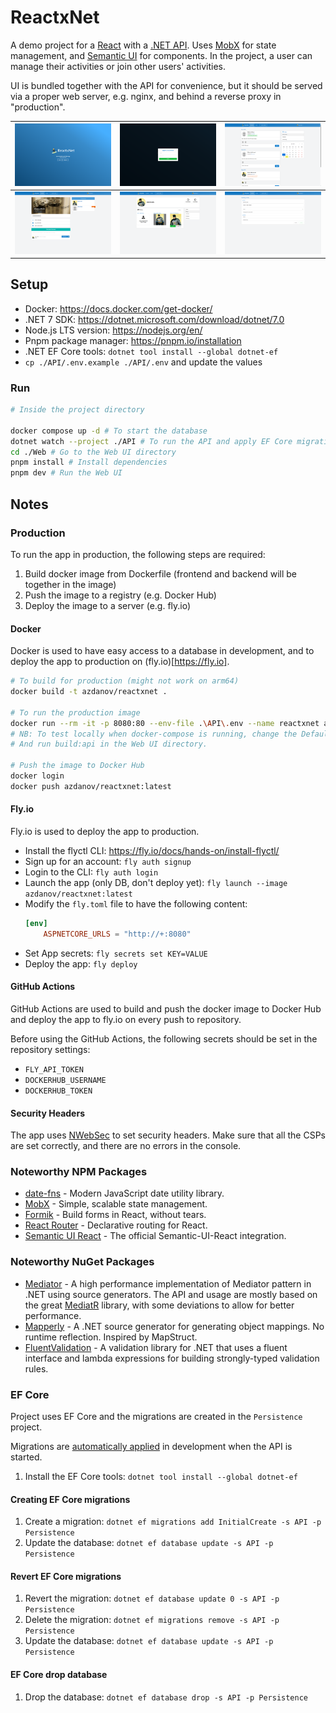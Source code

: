 # ReactxNet

A demo project for a [React](https://react.dev/) with a [.NET API](https://dotnet.microsoft.com/en-us/apps/aspnet/apis).
Uses [MobX](https://mobx.js.org/) for state management, and [Semantic UI](https://react.semantic-ui.com/) for
components.
In the project, a user can manage their activities or join other users' activities.

UI is bundled together with the API for convenience, but it should be served via a proper web server,
e.g. nginx, and behind a reverse proxy in "production".

| <img src="./.github/images/1.png"> | <img src="./.github/images/2.png"> | <img src="./.github/images/3.png"> |
|------------------------------------|------------------------------------|------------------------------------|
| <img src="./.github/images/4.png"> | <img src="./.github/images/5.png"> | <img src="./.github/images/6.png"> |

## Setup

- Docker: https://docs.docker.com/get-docker/
- .NET 7 SDK: https://dotnet.microsoft.com/download/dotnet/7.0
- Node.js LTS version: https://nodejs.org/en/
- Pnpm package manager: https://pnpm.io/installation
- .NET EF Core tools: `dotnet tool install --global dotnet-ef`
- `cp ./API/.env.example ./API/.env` and update the values

### Run

```bash
# Inside the project directory

docker compose up -d # To start the database
dotnet watch --project ./API # To run the API and apply EF Core migrations
cd ./Web # Go to the Web UI directory
pnpm install # Install dependencies
pnpm dev # Run the Web UI
```

## Notes

### Production

To run the app in production, the following steps are required:

1. Build docker image from Dockerfile (frontend and backend will be together in the image)
2. Push the image to a registry (e.g. Docker Hub)
3. Deploy the image to a server (e.g. fly.io)

#### Docker

Docker is used to have easy access to a database in development,
and to deploy the app to production on (fly.io)[https://fly.io].

```bash
# To build for production (might not work on arm64)
docker build -t azdanov/reactxnet .

# To run the production image
docker run --rm -it -p 8080:80 --env-file .\API\.env --name reactxnet azdanov/reactxnet
# NB: To test locally when docker-compose is running, change the DefaultConnection.Host to "host.docker.internal".
# And run build:api in the Web UI directory.

# Push the image to Docker Hub
docker login
docker push azdanov/reactxnet:latest
```

#### Fly.io

Fly.io is used to deploy the app to production.

- Install the flyctl CLI: https://fly.io/docs/hands-on/install-flyctl/
- Sign up for an account: `fly auth signup`
- Login to the CLI: `fly auth login`
- Launch the app (only DB, don't deploy yet): `fly launch --image azdanov/reactxnet:latest`
- Modify the `fly.toml` file to have the following content:
  ```toml
  [env]
      ASPNETCORE_URLS = "http://+:8080"
  ```
- Set App secrets: `fly secrets set KEY=VALUE`
- Deploy the app: `fly deploy`

#### GitHub Actions

GitHub Actions are used to build and push the docker image to Docker Hub
and deploy the app to fly.io on every push to repository.

Before using the GitHub Actions, the following secrets should be set in the repository settings:

- `FLY_API_TOKEN`
- `DOCKERHUB_USERNAME`
- `DOCKERHUB_TOKEN`

#### Security Headers

The app uses [NWebSec](https://github.com/NWebsec/NWebsec) to set security headers.
Make sure that all the CSPs are set correctly, and there are no errors in the console.

### Noteworthy NPM Packages

- [date-fns](https://github.com/date-fns/date-fns) - Modern JavaScript date utility library.
- [MobX](https://github.com/mobxjs/mobx) - Simple, scalable state management.
- [Formik](https://github.com/jaredpalmer/formik) - Build forms in React, without tears.
- [React Router](https://github.com/remix-run/react-router) - Declarative routing for React.
- [Semantic UI React](https://github.com/Semantic-Org/Semantic-UI-React) - The official Semantic-UI-React integration.

### Noteworthy NuGet Packages

- [Mediator](https://github.com/martinothamar/Mediator) - A high performance implementation of Mediator pattern in .NET
  using source generators.
  The API and usage are mostly based on the great [MediatR](https://github.com/jbogard/MediatR) library,
  with some deviations to allow
  for better performance.
- [Mapperly](https://github.com/riok/mapperly) - A .NET source generator for generating object mappings. No runtime
  reflection. Inspired by MapStruct.
- [FluentValidation](https://github.com/FluentValidation/FluentValidation) - A validation library for .NET that uses a
  fluent interface and lambda expressions for building strongly-typed validation rules.

### EF Core

Project uses EF Core and the migrations are created in the `Persistence` project.

Migrations
are [automatically applied](https://learn.microsoft.com/en-us/ef/core/managing-schemas/migrations/applying?tabs=vs#apply-migrations-at-runtime)
in development when the API is started.

1. Install the EF Core tools: `dotnet tool install --global dotnet-ef`

#### Creating EF Core migrations

1. Create a migration: `dotnet ef migrations add InitialCreate -s API -p Persistence`
2. Update the database: `dotnet ef database update -s API -p Persistence`

#### Revert EF Core migrations

1. Revert the migration: `dotnet ef database update 0 -s API -p Persistence`
2. Delete the migration: `dotnet ef migrations remove -s API -p Persistence`
3. Update the database: `dotnet ef database update -s API -p Persistence`

#### EF Core drop database

1. Drop the database: `dotnet ef database drop -s API -p Persistence`